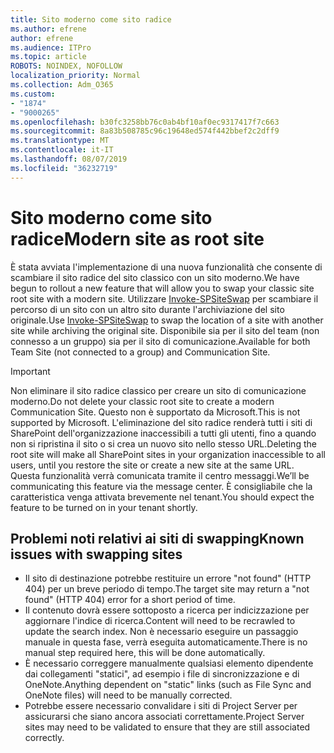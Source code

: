 ```yaml
---
title: Sito moderno come sito radice
ms.author: efrene
author: efrene
ms.audience: ITPro
ms.topic: article
ROBOTS: NOINDEX, NOFOLLOW
localization_priority: Normal
ms.collection: Adm_O365
ms.custom:
- "1874"
- "9000265"
ms.openlocfilehash: b30fc3258bb76c0ab4bf10af0ec9317417f7c663
ms.sourcegitcommit: 8a83b508785c96c19648ed574f442bbef2c2dff9
ms.translationtype: MT
ms.contentlocale: it-IT
ms.lasthandoff: 08/07/2019
ms.locfileid: "36232719"
---
```

# <a name="modern-site-as-root-site"></a><span data-ttu-id="dc2f1-102">Sito moderno come sito radice</span><span class="sxs-lookup"><span data-stu-id="dc2f1-102">Modern site as root site</span></span>

<span data-ttu-id="dc2f1-103">È stata avviata l'implementazione di una nuova funzionalità che consente di scambiare il sito radice del sito classico con un sito moderno.</span><span class="sxs-lookup"><span data-stu-id="dc2f1-103">We have begun to rollout a new feature that will allow you to swap your classic site root site with a modern site.</span></span> <span data-ttu-id="dc2f1-104">Utilizzare [Invoke-SPSiteSwap](https://docs.microsoft.com/powershell/module/sharepoint-online/invoke-spositeswap?view=sharepoint-ps) per scambiare il percorso di un sito con un altro sito durante l'archiviazione del sito originale.</span><span class="sxs-lookup"><span data-stu-id="dc2f1-104">Use [Invoke-SPSiteSwap](https://docs.microsoft.com/powershell/module/sharepoint-online/invoke-spositeswap?view=sharepoint-ps) to swap the location of a site with another site while archiving the original site.</span></span> <span data-ttu-id="dc2f1-105">Disponibile sia per il sito del team (non connesso a un gruppo) sia per il sito di comunicazione.</span><span class="sxs-lookup"><span data-stu-id="dc2f1-105">Available for both Team Site (not connected to a group) and Communication Site.</span></span> 

>[!Important]
> <span data-ttu-id="dc2f1-106">Non eliminare il sito radice classico per creare un sito di comunicazione moderno.</span><span class="sxs-lookup"><span data-stu-id="dc2f1-106">Do not delete your classic root site to create a modern Communication Site.</span></span> <span data-ttu-id="dc2f1-107">Questo non è supportato da Microsoft.</span><span class="sxs-lookup"><span data-stu-id="dc2f1-107">This is not supported by Microsoft.</span></span> <span data-ttu-id="dc2f1-108">L'eliminazione del sito radice renderà tutti i siti di SharePoint dell'organizzazione inaccessibili a tutti gli utenti, fino a quando non si ripristina il sito o si crea un nuovo sito nello stesso URL.</span><span class="sxs-lookup"><span data-stu-id="dc2f1-108">Deleting the root site will make all SharePoint sites in your organization inaccessible to all users, until you restore the site or create a new site at the same URL.</span></span> <span data-ttu-id="dc2f1-109">Questa funzionalità verrà comunicata tramite il centro messaggi.</span><span class="sxs-lookup"><span data-stu-id="dc2f1-109">We’ll be communicating this feature via the message center.</span></span> <span data-ttu-id="dc2f1-110">È consigliabile che la caratteristica venga attivata brevemente nel tenant.</span><span class="sxs-lookup"><span data-stu-id="dc2f1-110">You should expect the feature to be turned on in your tenant shortly.</span></span>

## <a name="known-issues-with-swapping-sites"></a><span data-ttu-id="dc2f1-111">Problemi noti relativi ai siti di swapping</span><span class="sxs-lookup"><span data-stu-id="dc2f1-111">Known issues with swapping sites</span></span>
- <span data-ttu-id="dc2f1-112">Il sito di destinazione potrebbe restituire un errore "not found" (HTTP 404) per un breve periodo di tempo.</span><span class="sxs-lookup"><span data-stu-id="dc2f1-112">The target site may return a "not found" (HTTP 404) error for a short period of time.</span></span>
- <span data-ttu-id="dc2f1-113">Il contenuto dovrà essere sottoposto a ricerca per indicizzazione per aggiornare l'indice di ricerca.</span><span class="sxs-lookup"><span data-stu-id="dc2f1-113">Content will need to be recrawled to update the search index.</span></span> <span data-ttu-id="dc2f1-114">Non è necessario eseguire un passaggio manuale in questa fase, verrà eseguita automaticamente.</span><span class="sxs-lookup"><span data-stu-id="dc2f1-114">There is no manual step required here, this will be done automatically.</span></span>
- <span data-ttu-id="dc2f1-115">È necessario correggere manualmente qualsiasi elemento dipendente dai collegamenti "statici", ad esempio i file di sincronizzazione e di OneNote.</span><span class="sxs-lookup"><span data-stu-id="dc2f1-115">Anything dependent on "static" links (such as File Sync and OneNote files) will need to be manually corrected.</span></span>
- <span data-ttu-id="dc2f1-116">Potrebbe essere necessario convalidare i siti di Project Server per assicurarsi che siano ancora associati correttamente.</span><span class="sxs-lookup"><span data-stu-id="dc2f1-116">Project Server sites may need to be validated to ensure that they are still associated correctly.</span></span> 
